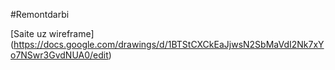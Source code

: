 #Remontdarbi

[Saite uz wireframe] (https://docs.google.com/drawings/d/1BTStCXCkEaJjwsN2SbMaVdI2Nk7xYo7NSwr3GvdNUA0/edit)

